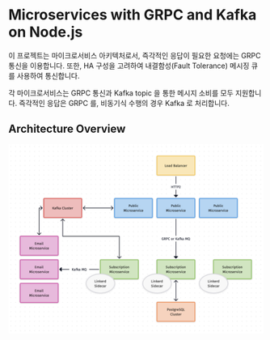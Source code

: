 # Microservices with GRPC and Kafka on Node.js

이 프로젝트는 마이크로서비스 아키텍처로서, 즉각적인 응답이 필요한 요청에는 GRPC 통신을 이용합니다. 또한, HA 구성을 고려하여 내결함성(Fault Tolerance) 메시징 큐를 사용하여 통신합니다.

각 마이크로서비스는 GRPC 통신과 Kafka topic 을 통한 메시지 소비를 모두 지원합니다. 즉각적인 응답은 GRPC 를, 비동기식 수행의 경우 Kafka 로 처리합니다.

## Architecture Overview

![Architecture Overview](./architecture.png)

